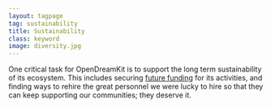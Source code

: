 ```yaml
---
layout: tagpage
tag: sustainability
title: Sustainability
class: keyword
image: diversity.jpg
---
```


One critical task for OpenDreamKit is to support the long term
sustainability of its ecosystem. This includes securing [future
funding](/tag/future-funding) for its activities, and finding ways to
rehire the great personnel we were lucky to hire so that they can keep
supporting our communities; they deserve it.
